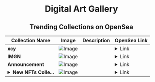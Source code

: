 <div align="center">

# Digital Art Gallery

## Trending Collections on OpenSea

| Collection Name                       | Image                                                                                     | Description                       | OpenSea Link                                                                                          |
|---------------------------------------|-------------------------------------------------------------------------------------------|-----------------------------------|--------------------------------------------------------------------------------------------------------|
| **xcy** | ![Image](https://i.seadn.io/s/raw/files/674a325fb839450f0a1fe5e10cff551f.jpg?w=500&auto=format?w=200&auto=format) |  | <details><summary>Link</summary>[xcy](https://opensea.io/collection/xcy-1)</details> |
| **IMGN** | ![Image](https://i.seadn.io/s/raw/files/e17dd9db8ae5fb81184a2550986fd745.png?w=500&auto=format?w=200&auto=format) |  | <details><summary>Link</summary>[IMGN](https://opensea.io/collection/imgn-2)</details> |
| **Announcement** | ![Image](https://i.seadn.io/s/raw/files/2f354ec521f0752b7e9b4c7a86f3df0e.jpg?w=500&auto=format?w=200&auto=format) |  | <details><summary>Link</summary>[Announcement](https://opensea.io/collection/announcement-14)</details> |
| **<details><summary>New NFTs  Colle...</summary>New NFTs  Collection</details>** | ![Image](https://i.seadn.io/s/raw/files/f02fa052cbfb03749c2ad022564108d5.jpg?w=500&auto=format?w=200&auto=format) |  | <details><summary>Link</summary>[New NFTs  Collection](https://opensea.io/collection/new-nfts-collection)</details> |

</div>